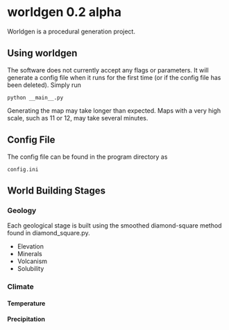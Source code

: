 worldgen 0.2 alpha
========

Worldgen is a procedural generation project.

## Using worldgen

The software does not currently accept any flags or parameters. It will generate a config file when it runs for the first time (or if the config file has been deleted). Simply run

    python __main__.py

Generating the map may take longer than expected. Maps with a very high scale, such as 11 or 12, may take several minutes.

## Config File

The config file can be found in the program directory as

    config.ini
    
## World Building Stages

### Geology
Each geological stage is built using the smoothed diamond-square method found in diamond_square.py.

* Elevation
* Minerals
* Volcanism
* Solubility

### Climate
#### Temperature
#### Precipitation
